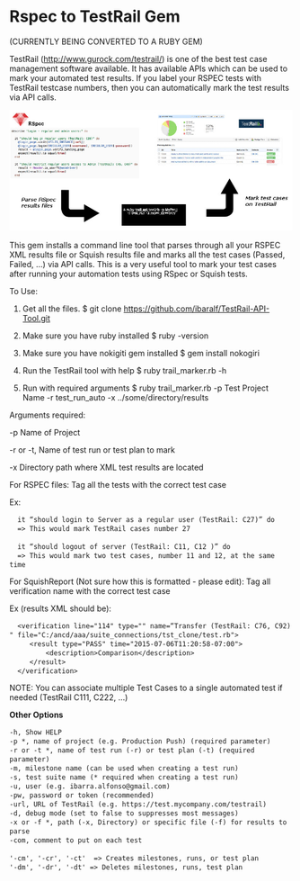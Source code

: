 # Rspec to TestRail Gem
(CURRENTLY BEING CONVERTED TO A RUBY GEM)

TestRail (http://www.gurock.com/testrail/) is one of the best test case management software available. It has available APIs which can be used to mark your automated test results. If you label your RSPEC tests with TestRail testcase numbers, then you can automatically mark the test results via API calls.

![Instructions](/workflow.jpg)

This gem installs a command line tool that parses through all your RSPEC XML results file or Squish results file and marks all the test cases (Passed, Failed, ...) via API calls. This is a very useful tool to mark your test cases after running your automation tests using RSpec or Squish tests. 

To Use:

1) Get all the files. 
   $ git clone https://github.com/ibaralf/TestRail-API-Tool.git

2) Make sure you have ruby installed
   $ ruby -version

3) Make sure you have nokigiti gem installed
  $ gem install nokogiri

4) Run the TestRail tool with help 
  $ ruby trail_marker.rb -h

5) Run with required arguments
  $ ruby trail_marker.rb -p Test Project Name -r test_run_auto -x ../some/directory/results


Arguments required:

-p Name of Project

-r or -t, Name of test run or test plan to mark

-x Directory path where XML test results are located


For RSPEC files: 
   Tag all the tests with the correct test case
   
   Ex:
   
      it “should login to Server as a regular user (TestRail: C27)” do
      => This would mark TestRail cases number 27
      
      it “should logout of server (TestRail: C11, C12 )” do
      => This would mark two test cases, number 11 and 12, at the same time

For SquishReport (Not sure how this is formatted - please edit):
   Tag all verification name with the correct test case
   
   Ex (results XML should be):
   
      <verification line="114" type="" name=“Transfer (TestRail: C76, C92) " file="C:/ancd/aaa/suite_connections/tst_clone/test.rb">
         <result type="PASS" time="2015-07-06T11:20:58-07:00">
             <description>Comparison</description>
         </result>
      </verification>

NOTE: You can associate multiple Test Cases to a single automated test if needed (TestRail C111, C222, …)

<b>Other Options</b>

    -h, Show HELP
    -p *, name of project (e.g. Production Push) (required parameter) 
    -r or -t *, name of test run (-r) or test plan (-t) (required parameter) 
    -m, milestone name (can be used when creating a test run)
    -s, test suite name (* required when creating a test run)
    -u, user (e.g. ibarra.alfonso@gmail.com)
    -pw, password or token (recommended)
    -url, URL of TestRail (e.g. https://test.mycompany.com/testrail)
    -d, debug mode (set to false to suppresses most messages)
    -x or -f *, path (-x, Directory) or specific file (-f) for results to parse 
    -com, comment to put on each test
    
    '-cm', '-cr', '-ct'  => Creates milestones, runs, or test plan
    '-dm', '-dr', '-dt' => Deletes milestones, runs, test plan
    
